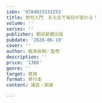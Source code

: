 ```yaml
---
isbn: '9784023333253'
title: 俳句入門　五七五で毎日が変わる！
volume: ''
series: ''
publisher: 朝日新聞出版
pubdate: '2020-06-19'
cover: ''
author: 堀本裕樹／監修
description: ''
price: '1300'
genre: ''
target: 実用
format: 単行本
content: 諸芸・娯楽

---
```

